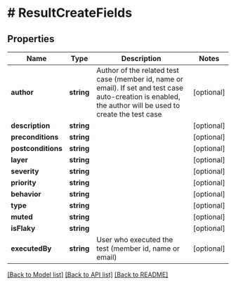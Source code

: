 # # ResultCreateFields

## Properties

Name | Type | Description | Notes
------------ | ------------- | ------------- | -------------
**author** | **string** | Author of the related test case (member id, name or email). If set and test case auto-creation is enabled, the author will be used to create the test case | [optional]
**description** | **string** |  | [optional]
**preconditions** | **string** |  | [optional]
**postconditions** | **string** |  | [optional]
**layer** | **string** |  | [optional]
**severity** | **string** |  | [optional]
**priority** | **string** |  | [optional]
**behavior** | **string** |  | [optional]
**type** | **string** |  | [optional]
**muted** | **string** |  | [optional]
**isFlaky** | **string** |  | [optional]
**executedBy** | **string** | User who executed the test (member id, name or email) | [optional]

[[Back to Model list]](../../README.md#models) [[Back to API list]](../../README.md#endpoints) [[Back to README]](../../README.md)
